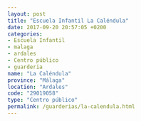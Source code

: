 ```yaml
---
layout: post
title: "Escuela Infantil La Caléndula"
date: 2017-09-20 20:57:05 +0200
categories:
- Escuela Infantil
- malaga
- ardales
- Centro público
- guarderia
name: "La Caléndula"
province: "Málaga"
location: "Ardales"
code: "29019058"
type: "Centro público"
permalink: /guarderias/la-calendula.html
---
```

